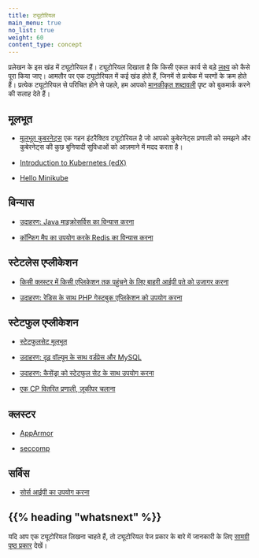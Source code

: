 ```yaml
---
title: ट्यूटोरियल
main_menu: true
no_list: true
weight: 60
content_type: concept
---
```


<!-- overview -->

प्रलेखन के इस खंड में ट्यूटोरियल हैं।
ट्यूटोरियल दिखाता है कि किसी एकल कार्य से बड़े [लक्ष्य](/hi/docs/tasks/) को कैसे पूरा किया जाए। 
आमतौर पर एक ट्यूटोरियल में कई खंड होते हैं,
जिनमें से प्रत्येक में चरणों के क्रम होते हैं।
प्रत्येक ट्यूटोरियल से परिचित होने से पहले, हम आपको 
[मानकीकृत शब्दावली](/hi/docs/reference/glossary/) पृष्ट को बुकमार्क करने की सलाह देते हैं। 
<!-- body -->

## मूलभूत

* [मूलभूत कुबरनेट्स](/hi/docs/tutorials/kubernetes-basics/) एक गहन इंटरैक्टिव ट्यूटोरियल है जो आपको कुबेरनेट्स प्रणाली को समझने और कुबेरनेट्स की कुछ बुनियादी सुविधाओं को आज़माने में मदद करता है।

* [Introduction to Kubernetes (edX)](https://www.edx.org/course/introduction-kubernetes-linuxfoundationx-lfs158x#)

* [Hello Minikube](/hi/docs/tutorials/hello-minikube/)

## विन्यास

* [उदाहरण: Java माइक्रोसर्विस का विन्यास करना](/hi/docs/tutorials/configuration/configure-java-microservice/)

* [कॉन्फिग मैप का उपयोग करके Redis का विन्यास करना](/hi/docs/tutorials/configuration/configure-redis-using-configmap/)

## स्टेटलेस एप्लीकेशन

* [किसी क्लस्टर में किसी एप्लिकेशन तक पहुंचने के लिए बाहरी आईपी पते को उजागर करना](/hi/docs/tutorials/stateless-application/expose-external-ip-address/)

* [उदाहरण: रेडिस के साथ PHP गेस्टबुक एप्लिकेशन को उपयोग करना](/hi/docs/tutorials/stateless-application/guestbook/)

## स्टेटफुल एप्लीकेशन

* [स्टेटफुलसेट मूलभूत](/hi/docs/tutorials/stateful-application/basic-stateful-set/)

* [उदाहरण: दृढ़ वॉल्यूम के साथ वर्डप्रेस और MySQL](/hi/docs/tutorials/stateful-application/mysql-wordpress-persistent-volume/)

* [उदाहरण: कैसेंड्रा को स्टेटफुल सेट के साथ उपयोग करना](/hi/docs/tutorials/stateful-application/cassandra/)

* [एक CP वितरित प्रणाली, ज़ूकीपर चलाना](/hi/docs/tutorials/stateful-application/zookeeper/)

## क्लस्टर

* [AppArmor](/hi/docs/tutorials/clusters/apparmor/)

* [seccomp](/hi/docs/tutorials/clusters/seccomp/)

## सर्विस

* [सोर्स आईपी का उपयोग करना](/hi/docs/tutorials/services/source-ip/)

## {{% heading "whatsnext" %}}

यदि आप एक ट्यूटोरियल लिखना चाहते हैं, तो 
ट्यूटोरियल पेज प्रकार के बारे में जानकारी के लिए
[सामग्री पृष्ठ प्रकार](/docs/contribute/style/page-content-types/) देखें।
